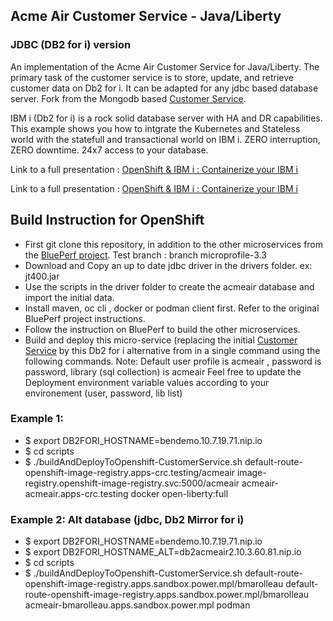 
## Acme Air Customer Service - Java/Liberty 
### JDBC (DB2 for i) version 

An implementation of the Acme Air Customer Service for Java/Liberty. The primary task of the customer service is to store, update, and retrieve customer data on Db2 for i. It can be adapted for any jdbc based database server.  Fork from the Mongodb based [Customer Service](https://github.com/blueperf/acmeair-customerservice-java).  

IBM i (Db2 for i) is a rock solid database server with HA and DR capabilities. This example shows you how to intgrate the Kubernetes and Stateless world with the statefull and transactional world on IBM i. 
ZERO interruption, ZERO downtime. 24x7 access to your database. 

Link to a full presentation : [OpenShift & IBM i : Containerize your IBM i ](https://ibm.box.com/s/dnv8rhh2ikim70t69kcjf9qblehblc0u)

Link to a full presentation : [OpenShift & IBM i : Containerize your IBM i ](https://ibm.box.com/s/dnv8rhh2ikim70t69kcjf9qblehblc0u)

## Build Instruction for OpenShift 

- First git clone this repository, in addition to the other microservices from the [BluePerf project](https://github.com/blueperf/acmeair-mainservice-java). Test branch : branch microprofile-3.3 
- Download and Copy an up to date jdbc driver in the drivers folder. ex: jt400.jar
- Use the scripts in the driver folder to create the acmeair database and import the initial data.
- Install maven, oc cli , docker or podman client first. Refer to the original BluePerf project instructions. 
- Follow the instruction on BluePerf to build the other microservices.
- Build and deploy this micro-service (replacing the initial [Customer Service](https://github.com/blueperf/acmeair-customerservice-java) by this Db2 for i alternative from in a single command using the following commands. 
Note: Default user profile is acmeair , password is password, library (sql collection) is acmeair
Feel free to update the Deployment environment variable values according to your environement (user, password, lib list)
### Example 1:
- $ export DB2FORI_HOSTNAME=bendemo.10.7.19.71.nip.io
- $ cd scripts
- $ ./buildAndDeployToOpenshift-CustomerService.sh  default-route-openshift-image-registry.apps-crc.testing/acmeair image-registry.openshift-image-registry.svc:5000/acmeair acmeair-acmeair.apps-crc.testing docker open-liberty:full 

### Example 2: Alt database (jdbc, Db2 Mirror for i)
- $ export DB2FORI_HOSTNAME=bendemo.10.7.19.71.nip.io
- $ export DB2FORI_HOSTNAME_ALT=db2acmeair2.10.3.60.81.nip.io
- $ cd scripts
- $ ./buildAndDeployToOpenshift-CustomerService.sh  default-route-openshift-image-registry.apps.sandbox.power.mpl/bmarolleau  default-route-openshift-image-registry.apps.sandbox.power.mpl/bmarolleau acmeair-bmarolleau.apps.sandbox.power.mpl podman  
